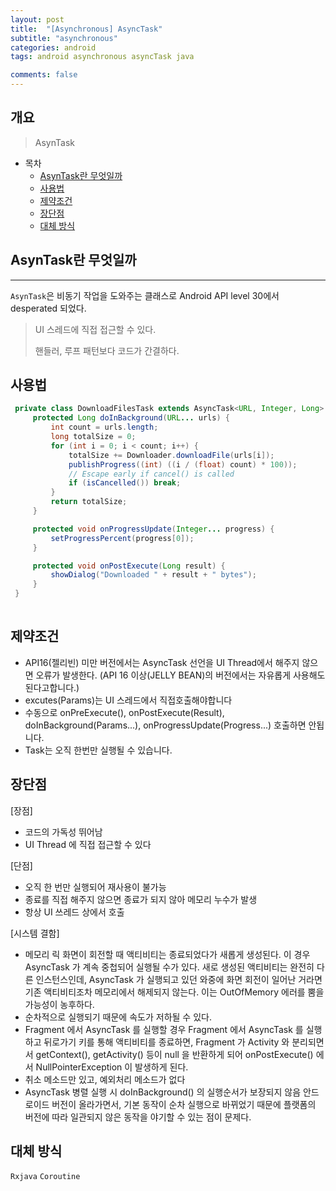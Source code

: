 ```yaml
---
layout: post
title:  "[Asynchronous] AsyncTask"
subtitle: "asynchronous"
categories: android
tags: android asynchronous asyncTask java

comments: false
---
```



## 개요
> AsynTask
  
- 목차
  - [AsynTask란 무엇일까](#AsynTask란-무엇일까)
  - [사용법](#사용법)
  - [제약조건](#제약조건)
  - [장단점](#장단점)
  - [대체 방식](#대체-방식)
	
  
## AsynTask란 무엇일까

---
`AsynTask`은 비동기 작업을 도와주는 클래스로 Android API level 30에서 desperated 되었다.

> UI 스레드에 직접 접근할 수 있다.
> 
> 핸들러, 루프 패턴보다 코드가 간결하다.


## 사용법

```java
 private class DownloadFilesTask extends AsyncTask<URL, Integer, Long> {
     protected Long doInBackground(URL... urls) {
         int count = urls.length;
         long totalSize = 0;
         for (int i = 0; i < count; i++) {
             totalSize += Downloader.downloadFile(urls[i]);
             publishProgress((int) ((i / (float) count) * 100));
             // Escape early if cancel() is called
             if (isCancelled()) break;
         }
         return totalSize;
     }

     protected void onProgressUpdate(Integer... progress) {
         setProgressPercent(progress[0]);
     }

     protected void onPostExecute(Long result) {
         showDialog("Downloaded " + result + " bytes");
     }
 }
       
```



## 제약조건
 * API16(젤리빈) 미만 버전에서는 AsyncTask 선언을 UI Thread에서 해주지 않으면 오류가 발생한다. (API 16 이상(JELLY BEAN)의 버전에서는 자유롭게 사용해도 된다고합니다.)
 * excutes(Params)는 UI 스레드에서 직접호출해야합니다
 * 수동으로 onPreExecute(), onPostExecute(Result), doInBackground(Params...), onProgressUpdate(Progress...) 호출하면 안됩니다.
 * Task는 오직 한번만 실행될 수 있습니다.


## 장단점

[장점]
* 코드의 가독성 뛰어남
* UI Thread 에 직접 접근할 수 있다

[단점]
* 오직 한 번만 실행되어 재사용이 불가능
* 종료를 직접 해주지 않으면 종료가 되지 않아 메모리 누수가 발생
* 항상 UI 쓰레드 상에서 호출

[시스템 결함]
* 메모리 릭
화면이 회전할 때 액티비티는 종료되었다가 새롭게 생성된다. 이 경우 AsyncTask 가 계속 중첩되어 실행될 수가 있다. 새로 생성된 액티비티는 완전히 다른 인스턴스인데, AsyncTask 가 실행되고 있던 와중에 화면 회전이 일어난 거라면 기존 액티비티조차 메모리에서 해제되지 않는다. 이는 OutOfMemory 에러를 뿜을 가능성이 농후하다.
* 순차적으로 실행되기 때문에 속도가 저하될 수 있다.
* Fragment 에서 AsyncTask 를 실행할 경우
Fragment 에서 AsyncTask 를 실행하고 뒤로가기 키를 통해 액티비티를 종료하면, Fragment 가 Activity 와 분리되면서 getContext(), getActivity() 등이 null 을 반환하게 되어 onPostExecute() 에서 NullPointerException 이 발생하게 된다.
* 취소 메소드만 있고, 예외처리 메소드가 없다
* AsyncTask 병렬 실행 시 doInBackground() 의 실행순서가 보장되지 않음
안드로이드 버전이 올라가면서, 기본 동작이 순차 실행으로 바뀌었기 때문에 플랫폼의 버전에 따라 일관되지 않은 동작을 야기할 수 있는 점이 문제다.

## 대체 방식

`Rxjava`
`Coroutine`

